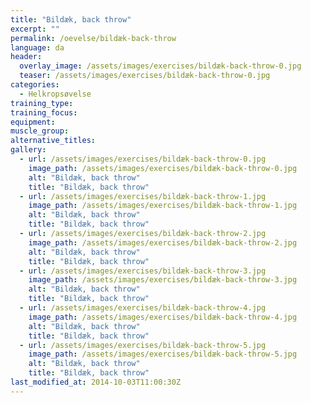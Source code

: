```yaml
---
title: "Bildæk, back throw"
excerpt: ""
permalink: /oevelse/bildæk-back-throw
language: da
header:
  overlay_image: /assets/images/exercises/bildæk-back-throw-0.jpg
  teaser: /assets/images/exercises/bildæk-back-throw-0.jpg
categories:
  - Helkropsøvelse
training_type: 
training_focus: 
equipment:
muscle_group:
alternative_titles:
gallery:
  - url: /assets/images/exercises/bildæk-back-throw-0.jpg
    image_path: /assets/images/exercises/bildæk-back-throw-0.jpg
    alt: "Bildæk, back throw"
    title: "Bildæk, back throw"
  - url: /assets/images/exercises/bildæk-back-throw-1.jpg
    image_path: /assets/images/exercises/bildæk-back-throw-1.jpg
    alt: "Bildæk, back throw"
    title: "Bildæk, back throw"
  - url: /assets/images/exercises/bildæk-back-throw-2.jpg
    image_path: /assets/images/exercises/bildæk-back-throw-2.jpg
    alt: "Bildæk, back throw"
    title: "Bildæk, back throw"
  - url: /assets/images/exercises/bildæk-back-throw-3.jpg
    image_path: /assets/images/exercises/bildæk-back-throw-3.jpg
    alt: "Bildæk, back throw"
    title: "Bildæk, back throw"
  - url: /assets/images/exercises/bildæk-back-throw-4.jpg
    image_path: /assets/images/exercises/bildæk-back-throw-4.jpg
    alt: "Bildæk, back throw"
    title: "Bildæk, back throw"
  - url: /assets/images/exercises/bildæk-back-throw-5.jpg
    image_path: /assets/images/exercises/bildæk-back-throw-5.jpg
    alt: "Bildæk, back throw"
    title: "Bildæk, back throw"
last_modified_at: 2014-10-03T11:00:30Z
---
```




